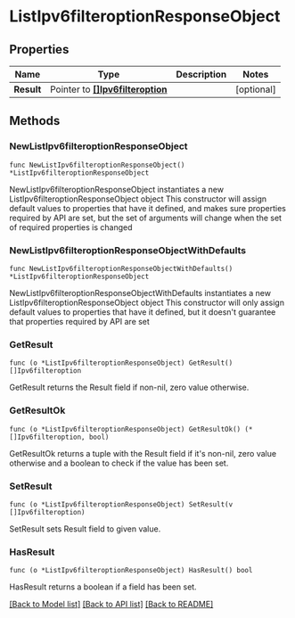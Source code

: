 # ListIpv6filteroptionResponseObject

## Properties

Name | Type | Description | Notes
------------ | ------------- | ------------- | -------------
**Result** | Pointer to [**[]Ipv6filteroption**](Ipv6filteroption.md) |  | [optional] 

## Methods

### NewListIpv6filteroptionResponseObject

`func NewListIpv6filteroptionResponseObject() *ListIpv6filteroptionResponseObject`

NewListIpv6filteroptionResponseObject instantiates a new ListIpv6filteroptionResponseObject object
This constructor will assign default values to properties that have it defined,
and makes sure properties required by API are set, but the set of arguments
will change when the set of required properties is changed

### NewListIpv6filteroptionResponseObjectWithDefaults

`func NewListIpv6filteroptionResponseObjectWithDefaults() *ListIpv6filteroptionResponseObject`

NewListIpv6filteroptionResponseObjectWithDefaults instantiates a new ListIpv6filteroptionResponseObject object
This constructor will only assign default values to properties that have it defined,
but it doesn't guarantee that properties required by API are set

### GetResult

`func (o *ListIpv6filteroptionResponseObject) GetResult() []Ipv6filteroption`

GetResult returns the Result field if non-nil, zero value otherwise.

### GetResultOk

`func (o *ListIpv6filteroptionResponseObject) GetResultOk() (*[]Ipv6filteroption, bool)`

GetResultOk returns a tuple with the Result field if it's non-nil, zero value otherwise
and a boolean to check if the value has been set.

### SetResult

`func (o *ListIpv6filteroptionResponseObject) SetResult(v []Ipv6filteroption)`

SetResult sets Result field to given value.

### HasResult

`func (o *ListIpv6filteroptionResponseObject) HasResult() bool`

HasResult returns a boolean if a field has been set.


[[Back to Model list]](../README.md#documentation-for-models) [[Back to API list]](../README.md#documentation-for-api-endpoints) [[Back to README]](../README.md)


